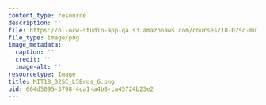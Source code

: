```yaml
---
content_type: resource
description: ''
file: https://ol-ocw-studio-app-qa.s3.amazonaws.com/courses/18-02sc-multivariable-calculus-fall-2010/664d509537984ca1a4b8ca45724b23e2_MIT18_02SC_L5Brds_6.png
file_type: image/png
image_metadata:
  caption: ''
  credit: ''
  image-alt: ''
resourcetype: Image
title: MIT18_02SC_L5Brds_6.png
uid: 664d5095-3798-4ca1-a4b8-ca45724b23e2
---
```

